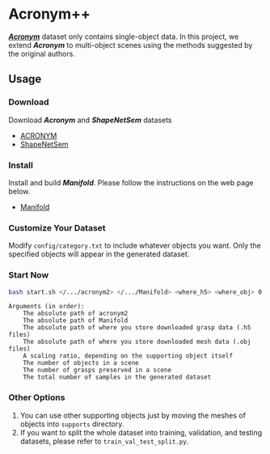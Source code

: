 # Acronym++
[***Acronym***](https://github.com/NVlabs/acronym) dataset only contains single-object data. In this project, we extend ***Acronym*** to multi-object scenes using the methods suggested by the original authors.

## Usage
### Download
Download ***Acronym*** and ***ShapeNetSem*** datasets
- [ACRONYM](https://drive.google.com/file/d/1zcPARTCQx2oeiKk7a-wdN_CN-RUVX56c/view)
- [ShapeNetSem](https://huggingface.co/datasets/ShapeNet/ShapeNetSem-archive/tree/main)
### Install
Install and build ***Manifold***. Please follow the instructions on the web page below.
- [Manifold](https://github.com/hjwdzh/Manifold)
### Customize Your Dataset
Modify `config/category.txt` to include whatever objects you want. Only the specified objects will appear in the generated dataset.
### Start Now
```bash
bash start.sh </.../acronym2> </.../Manifold> <where_h5> <where_obj> 0.02 10 1000 2000
```
```
Arguments (in order):
    The absolute path of acronym2
    The absolute path of Manifold
    The absolute path of where you store downloaded grasp data (.h5 files)
    The absolute path of where you store downloaded mesh data (.obj files)
    A scaling ratio, depending on the supporting object itself
    The number of objects in a scene
    The number of grasps preserved in a scene
    The total number of samples in the generated dataset
```
### Other Options
1. You can use other supporting objects just by moving the meshes of objects into `supports` directory.
2. If you want to split the whole dataset into training, validation, and testing datasets, please refer to `train_val_test_split.py`. 
